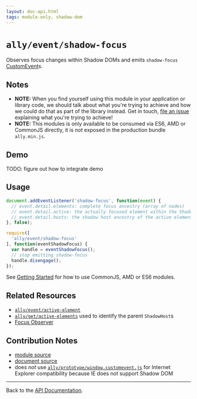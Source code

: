 ```yaml
---
layout: doc-api.html
tags: module-only, shadow-dom
---
```


# `ally/event/shadow-focus`

Observes focus changes within Shadow DOMs and emits `shadow-focus` [CustomEvent](https://developer.mozilla.org/en/docs/Web/API/CustomEvent)s.


## Notes

* **NOTE:** When you find yourself using this module in your application or library code, we should talk about what you're trying to achieve and how we could do that as part of the library instead. Get in touch, [file an issue](https://github.com/medialize/ally.js/issues) explaining what you're trying to achieve!
* **NOTE:** This modules is only available to be consumed via ES6, AMD or CommonJS directly, it is *not* exposed in the production bundle `ally.min.js`.


## Demo

TODO: figure out how to integrate demo


## Usage

```js
document.addEventListener('shadow-focus', function(event) {
  // event.detail.elements: complete focus ancestry (array of nodes)
  // event.detail.active: the actually focused element within the Shadow DOM
  // event.detail.hosts: the shadow host ancestry of the active element
}, false);

require([
  'ally/event/shadow-focus'
], function(eventShadowFocus) {
  var handle = eventShadowFocus();
  // stop emitting shadow-focus
  handle.disengage();
});
```

See [Getting Started](../../getting-started.md) for how to use CommonJS, AMD or ES6 modules.


## Related Resources

* [`ally/event/active-element`](active-element.md)
* [`ally/get/active-elements`](../get/active-elements.md) used to identify the parent `ShadowHost`s
* [Focus Observer](https://github.com/cdata/focus-observer)


## Contribution Notes

* [module source](https://github.com/medialize/ally.js/blob/master/src/event/shadow-focus.js)
* [document source](https://github.com/medialize/ally.js/blob/master/docs/api/event/shadow-focus.md)
* does *not* use [`ally/prototype/window.customevent.js`](https://github.com/medialize/ally.js/blob/master/src/prototype/window.customevent.js) for Internet Explorer compatibility because IE does not support Shadow DOM


---

Back to the [API Documentation](../README.md).

